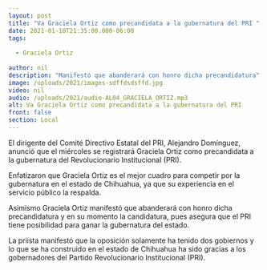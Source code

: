 ```yaml
---
layout: post
title: "Va Graciela Ortiz como precandidata a la gubernatura del PRI "
date: 2021-01-18T21:35:00.000-06:00
tags:
  
  - Graciela Ortiz
  
author: nil
description: "Manifestó que abanderará con honro dicha precandidatura"
image: /uploads/2021/images-sdffdsdsffd.jpg
video: nil
audio: /uploads/2021/audio-AL04_GRACIELA_ORTIZ.mp3
alt: Va Graciela Ortiz como precandidata a la gubernatura del PRI 
front: false
section: Local
---
```


El dirigente del Comité Directivo Estatal del PRI, Alejandro Domínguez, anunció que el miércoles se registrará Graciela Ortiz como precandidata a la gubernatura del Revolucionario Institucional (PRI).

Enfatizaron que Graciela Ortiz es el mejor cuadro para competir por la gubernatura en el estado de Chihuahua, ya que su experiencia en el servicio público la respalda.

Asimismo Graciela Ortiz manifestó que abanderará con honro dicha precandidatura y en su momento la candidatura, pues asegura que el PRI tiene posibilidad para ganar la gubernatura del estado.

La priista manifestó que la oposición solamente ha tenido dos gobiernos y lo que se ha construido en el estado de Chihuahua ha sido gracias a los gobernadores del Partido Revolucionario Institucional (PRI).
